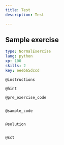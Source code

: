 ```yaml
---
title: Test
description: Test

---
```

## Sample exercise

```yaml
type: NormalExercise
lang: python
xp: 100
skills: 2
key: eeeb65dccd
```


`@instructions`

`@hint`

`@pre_exercise_code`
```{python}

```

`@sample_code`
```{python}

```

`@solution`
```{python}

```

`@sct`
```{python}

```

